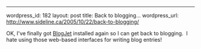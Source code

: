--- 
wordpress_id: 182
layout: post
title: Back to blogging&#8230;
wordpress_url: http://www.sideline.ca/2005/10/22/back-to-blogging/

<p>OK, I've finally got <a href="http://www.blogjet.com/">BlogJet</a> installed again so I can get back to blogging.  I hate using those web-based interfaces for writing blog entries!</p>
